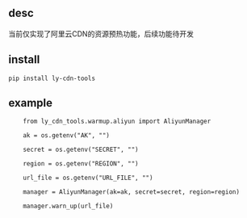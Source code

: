 desc
-----------------

当前仅实现了阿里云CDN的资源预热功能，后续功能待开发


install
-----------------

`pip install ly-cdn-tools`


example
----------

```
    from ly_cdn_tools.warmup.aliyun import AliyunManager
    
    ak = os.getenv("AK", "")
    
    secret = os.getenv("SECRET", "")
    
    region = os.getenv("REGION", "")
    
    url_file = os.getenv("URL_FILE", "")
    
    manager = AliyunManager(ak=ak, secret=secret, region=region)
    
    manager.warn_up(url_file)
``` 
